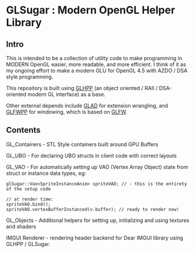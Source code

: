 # GLSugar : Modern OpenGL Helper Library

## Intro

This is intended to be a collection of utility code to make programming in MODERN OpenGL easier, more readable, and more efficient.  I think of it as my ongoing effort to make a modern GLU for OpenGL 4.5 with AZDO / DSA style programming.

This repository is built using [GLHPP](https://github.com/Steve132/glhpp) (an object oriented / RAII / DSA-oriented modern GL interface) as a base.

Other external depends include [GLAD](https://glad.dav1d.de/) for extension wrangling, and [GLFWPP](https://github.com/Steve132/glfwpp) for windowing, which is based on [GLFW](https://github.com/glfw/glfw).

## Contents

GL_Containers - STL Style containers built around GPU Buffers

GL_UBO - For declaring UBO structs in client code with correct layouts

GL_VAO - For automatically setting up VAO (Vertex Array Object) state from struct or instance data types, eg:

    glSugar::Vao<SpriteInstanceAnim> spriteVAO; // - this is the entirety of the setup code

    // at render time:
    spriteVAO.bind();
    spriteVAO.vertexBufferInstanced(v.buffer); // ready to render now!

GL_Objects - Additional helpers for setting up, initializing and using textures and shaders

IMGUI Renderer - rendering header backend for Dear IMGUI library using GLHPP / GLSugar.
